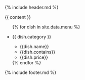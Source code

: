 {% include header.md %}
	<section class="content">
		{{ content }}
	</section>
	<section class="menu">
		<ul>
		{% for dish in site.data.menu %}
			<li>
				<p class="category">{{ dish.category }}</p>
				<ul>
					<li class="name">{{dish.name}}</li>
					<li class="contains">{{dish.contains}}</li>
					<li class="price">{{dish.price}}</li>
				</ul>
			</li>
		{% endfor %}
		</ul>
	</section>
{% include footer.md %}
